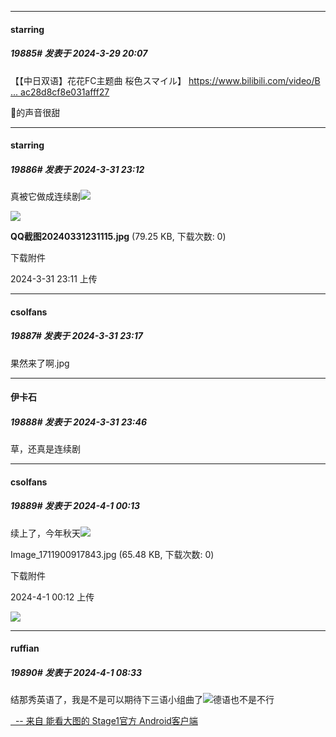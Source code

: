 ﻿
*****

####  starring  
##### 19885#       发表于 2024-3-29 20:07

【【中日双语】花花FC主题曲 桜色スマイル】 [https://www.bilibili.com/video/B ... ac28d8cf8e031afff27](https://www.bilibili.com/video/BV18p421m7kE/?share_source=copy_web&amp;vd_source=2cc77ebe129bdac28d8cf8e031afff27)

🌸的声音很甜


*****

####  starring  
##### 19886#       发表于 2024-3-31 23:12

真被它做成连续剧<img src="https://static.saraba1st.com/image/smiley/face2017/068.png" referrerpolicy="no-referrer">

<img src="https://img.saraba1st.com/forum/202403/31/231157kb28ndrmandf22dn.jpg" referrerpolicy="no-referrer">

<strong>QQ截图20240331231115.jpg</strong> (79.25 KB, 下载次数: 0)

下载附件

2024-3-31 23:11 上传


*****

####  csolfans  
##### 19887#       发表于 2024-3-31 23:17

果然来了啊.jpg


*****

####  伊卡石  
##### 19888#       发表于 2024-3-31 23:46

草，还真是连续剧


*****

####  csolfans  
##### 19889#       发表于 2024-4-1 00:13

续上了，今年秋天<img src="https://static.saraba1st.com/image/smiley/face2017/068.png" referrerpolicy="no-referrer">

Image_1711900917843.jpg
(65.48 KB, 下载次数: 0)

下载附件

2024-4-1 00:12 上传

<img src="https://img.saraba1st.com/forum/202404/01/001233j027dauoj2ahqh3a.jpg" referrerpolicy="no-referrer">


*****

####  ruffian  
##### 19890#       发表于 2024-4-1 08:33

结那秀英语了，我是不是可以期待下三语小组曲了<img src="https://static.saraba1st.com/image/smiley/face2017/067.png" referrerpolicy="no-referrer">德语也不是不行

[  -- 来自 能看大图的 Stage1官方 Android客户端](https://www.coolapk.com/apk/140634)

